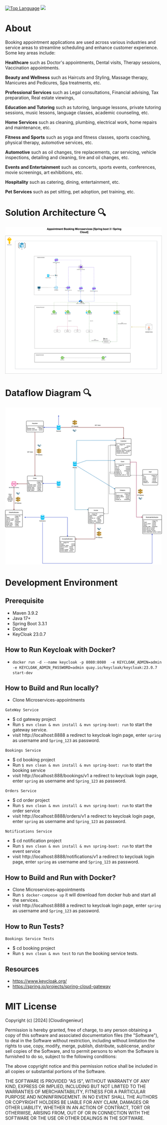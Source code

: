 [![Top Language](https://img.shields.io/github/languages/top/cloudingenieur/microservices-appointments?style=flat-square)](https://github.com/cloudingenieur/microservices-appointments)
![](https://img.shields.io/badge/Keycloak-25.0-green) 

# About
Booking appointment applications are used across various industries and service areas to streamline scheduling 
and enhance customer experience. Some key areas include: 

**Healthcare** such as Doctor's appointments, Dental visits, Therapy sessions, Vaccination appointments.

**Beauty and Wellness** such as Haircuts and Styling, Massage therapy, Manicures and Pedicures, Spa treatments, etc.

**Professional Services** such as Legal consultations, Financial advising, Tax preparation, Real estate viewings,

**Education and Tutoring** such as tutoring, language lessons, private tutoring sessions, music lessons, language classes,
academic counseling, etc.

**Home Services** such as cleaning, plumbing, electrical work, home repairs and maintenance, etc.

**Fitness and Sports** such as yoga and fitness classes, sports coaching, physical therapy, automotive services, etc.

**Automotive** such as oil changes, tire replacements, car servicing, vehicle inspections, detailing and cleaning, tire
and oil changes, etc.

**Events and Entertainment** such as concerts, sports events, conferences, movie screenings, art exhibitions, etc.

**Hospitality** such as catering, dining, entertainment, etc.

**Pet Services** such as pet sitting, pet adoption, pet training, etc.



# Solution Architecture 🔍

<picture>
  <source media="(prefers-color-scheme: dark)" srcset="./docs/readme-assets/high-level-architecture-dark.png">
  <img src="./docs/finalv1_bookings_azure_diagram.png">
</picture>


# Dataflow Diagram 🔍

<picture>
  <source media="(prefers-color-scheme: dark)" srcset="./docs/readme-assets/high-level-architecture-dark.png">
  <img src="./docs/dataFlow_appointment_diagram.png">
</picture>

# Development Environment
## Prerequisite
- Maven 3.9.2
- Java 17+
- Spring Boot 3.3.1
- Docker
- KeyCloak 23.0.7

## How to Run Keycloak with Docker?
- `docker run -d --name keycloak -p 8080:8080  -e KEYCLOAK_ADMIN=admin -e KEYCLOAK_ADMIN_PASSWORD=admin quay.io/keycloak/keycloak:23.0.7 start-dev`

## How to Build and Run locally?
- Clone Microservices-appointments

`GateWay Service`
- $ cd gateway project
- Run `$ mvn clean & mvn install & mvn spring-boot: run` to start the gateway service.
- visit http://localhost:8888 a redirect to keycloak login page, enter `spring` as username and `Spring_123` as
  password.

`Bookings Service`
- $ cd booking project
- Run `$ mvn clean & mvn install & mvn spring-boot: run` to start the booking service
- visit http://localhost:888/bookings/v1 a redirect to keycloak login page, enter `spring` as username and `Spring_123` as password.

`Orders Service`
- $ cd order project
- Run `$ mvn clean & mvn install & mvn spring-boot: run` to start the order service
- visit http://localhost:8888/orders/v1 a redirect to keycloak login page, enter `spring` as username and `Spring_123` as password.

`Notifications Service`
- $ cd notification project
- Run `$ mvn clean & mvn install & mvn spring-boot: run` to start the event service
- visit http://localhost:8888/notifications/v1 a redirect to keycloak login page, enter `spring` as username and `Spring_123` as password.


## How to Build and Run with Docker?
- Clone Microservices-appointments
- Run `$ docker-compose up` it will download fom docker hub and start all the services.
- visit http://localhost:8888 a redirect to keycloak login page, enter `spring` as username and `Spring_123` as password.


## How to Run Tests?

`Bookings Service Tests`
- $ cd booking project
- Run `$ mvn clean & mvn test` to run the booking service tests.

## Resources
- https://www.keycloak.org/
- https://spring.io/projects/spring-cloud-gateway


# MIT License

Copyright (c) [2024] [Cloudingenieur]

Permission is hereby granted, free of charge, to any person obtaining a copy
of this software and associated documentation files (the "Software"), to deal
in the Software without restriction, including without limitation the rights
to use, copy, modify, merge, publish, distribute, sublicense, and/or sell
copies of the Software, and to permit persons to whom the Software is
furnished to do so, subject to the following conditions:

The above copyright notice and this permission notice shall be included in all
copies or substantial portions of the Software.

THE SOFTWARE IS PROVIDED "AS IS", WITHOUT WARRANTY OF ANY KIND, EXPRESS OR
IMPLIED, INCLUDING BUT NOT LIMITED TO THE WARRANTIES OF MERCHANTABILITY,
FITNESS FOR A PARTICULAR PURPOSE AND NONINFRINGEMENT. IN NO EVENT SHALL THE
AUTHORS OR COPYRIGHT HOLDERS BE LIABLE FOR ANY CLAIM, DAMAGES OR OTHER
LIABILITY, WHETHER IN AN ACTION OF CONTRACT, TORT OR OTHERWISE, ARISING FROM,
OUT OF OR IN CONNECTION WITH THE SOFTWARE OR THE USE OR OTHER DEALINGS IN THE
SOFTWARE.

